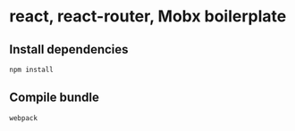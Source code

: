 # react, react-router, Mobx boilerplate

## Install dependencies

```js
npm install
```

## Compile bundle

```js
webpack
```